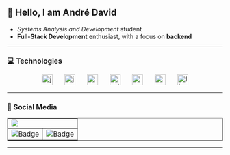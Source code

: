 ##  👋 Hello, I am André David

- *Systems Analysis and Development* student
- **Full-Stack Development** enthusiast, with a focus on **backend**
---

### 💻 Technologies

<div align="center">
  <img src="https://skillicons.dev/icons?i=js" height="25" alt="javascript logo"  />
  <img width="20" />
  <img src="https://skillicons.dev/icons?i=java" height="25" alt="java logo"  />
  <img width="20" />
  <img src="https://skillicons.dev/icons?i=nodejs" height="25" alt="nodejs logo"  />
  <img width="20" />
  <img src="https://skillicons.dev/icons?i=py" height="25" alt="python logo"  />
  <img width="20" />
  <img src="https://skillicons.dev/icons?i=mysql" height="25" alt="mysql logo"  />
  <img width="20" />
  <img src="https://skillicons.dev/icons?i=go" height="25" alt="go logo"  />
  <img width="20" />
  <img src="https://skillicons.dev/icons?i=linux" height="25" alt="linux logo"  />
</div>

---

### 📲 Social Media
<table border="1" align="center">
    <tr>
        <td colspan="2">
            <a href="https://discord.com/users/931933669432651838"><img src="https://lanyard.cnrad.dev/api/931933669432651838?theme=dark&bg=1A1A1A&showDisplayName=true&idleMessage=Just%20Chilling...%20%E2%98%95" /></a>
        </td>
    </tr>
    <tr>
        <td>
            <img src="https://img.shields.io/badge/Instagram-%40andr3dav1d-a85aeb?style=for-the-badge&logo=instagram&link=https%3A%2F%2Finstagram.com%2Fandr3dav1d" alt="Badge">
        </td>
        <td>
            <img src="https://img.shields.io/badge/LinkedIn-in%2Fandr3dav1d-399ff6?style=for-the-badge&logo=linkedin&link=https%3A%2F%2Flinkedin.com%2Fin%2Fandr3dav1d" alt="Badge">
        </td>
    </tr>
</table>

---